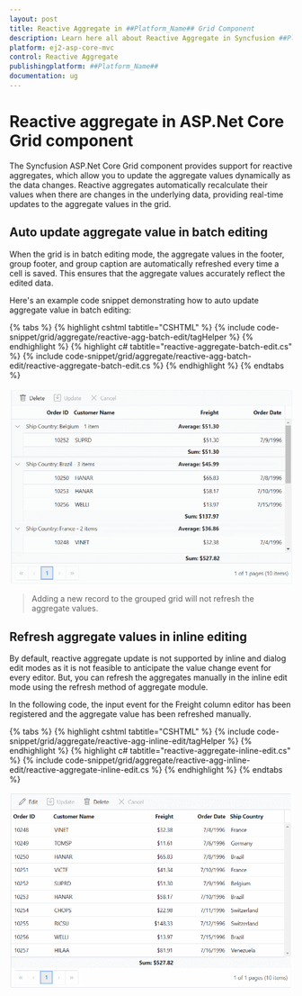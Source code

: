 ```yaml
---
layout: post
title: Reactive Aggregate in ##Platform_Name## Grid Component
description: Learn here all about Reactive Aggregate in Syncfusion ##Platform_Name## Grid component of Syncfusion Essential JS 2 and more.
platform: ej2-asp-core-mvc
control: Reactive Aggregate
publishingplatform: ##Platform_Name##
documentation: ug
---
```


# Reactive aggregate in ASP.Net Core Grid component

The Syncfusion ASP.Net Core Grid component provides support for reactive aggregates, which allow you to update the aggregate values dynamically as the data changes. Reactive aggregates automatically recalculate their values when there are changes in the underlying data, providing real-time updates to the aggregate values in the grid.

## Auto update aggregate value in batch editing

When the grid is in batch editing mode, the aggregate values in the footer, group footer, and group caption are automatically refreshed every time a cell is saved. This ensures that the aggregate values accurately reflect the edited data.

Here's an example code snippet demonstrating how to auto update aggregate value in batch editing:

{% tabs %}
{% highlight cshtml tabtitle="CSHTML" %}
{% include code-snippet/grid/aggregate/reactive-agg-batch-edit/tagHelper %}
{% endhighlight %}
{% highlight c# tabtitle="reactive-aggregate-batch-edit.cs" %}
{% include code-snippet/grid/aggregate/reactive-agg-batch-edit/reactive-aggregate-batch-edit.cs %}
{% endhighlight %}
{% endtabs %}

![Auto update aggregate value in batch editing](../../images/aggregates/aggregate-batch.gif)

> Adding a new record to the grouped grid will not refresh the aggregate values.

## Refresh aggregate values in inline editing

By default, reactive aggregate update is not supported by inline and dialog edit modes as it is not feasible to anticipate the value change event for every editor. But, you can refresh the aggregates manually in the inline edit mode using the refresh method of aggregate module.

In the following code, the input event for the Freight column editor has been registered and the aggregate value has been refreshed manually.

{% tabs %}
{% highlight cshtml tabtitle="CSHTML" %}
{% include code-snippet/grid/aggregate/reactive-agg-inline-edit/tagHelper %}
{% endhighlight %}
{% highlight c# tabtitle="reactive-aggregate-inline-edit.cs" %}
{% include code-snippet/grid/aggregate/reactive-agg-inline-edit/reactive-aggregate-inline-edit.cs %}
{% endhighlight %}
{% endtabs %}

![Group footer aggregates](../../images/aggregates/inline.gif)
